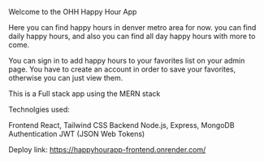 Welcome to the OHH Happy Hour App

Here you can find happy hours in denver metro area for now. 
you can find daily happy hours, and also you can find all day happy hours with more to come. 

You can sign in to add happy hours to your favorites list on your admin page.
You have to create an account in order to save your favorites, otherwise you can just view them.

This is a Full stack app using the MERN stack

Technolgies used:

Frontend React, Tailwind CSS
Backend Node.js, Express, MongoDB
Authentication JWT (JSON Web Tokens)


Deploy link:
https://happyhourapp-frontend.onrender.com/